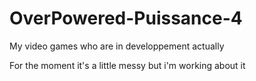 # OverPowered-Puissance-4
My video games who are in developpement actually

For the moment it's a little messy but i'm working about it
